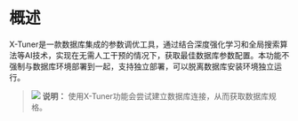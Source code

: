 # 概述<a name="ZH-CN_TOPIC_0000002259861202"></a>

X-Tuner是一款数据库集成的参数调优工具，通过结合深度强化学习和全局搜索算法等AI技术，实现在无需人工干预的情况下，获取最佳数据库参数配置。本功能不强制与数据库环境部署到一起，支持独立部署，可以脱离数据库安装环境独立运行。

>![](public_sys-resources/icon-note.gif) **说明：** 
>使用X-Tuner功能会尝试建立数据库连接，从而获取数据库规格。

